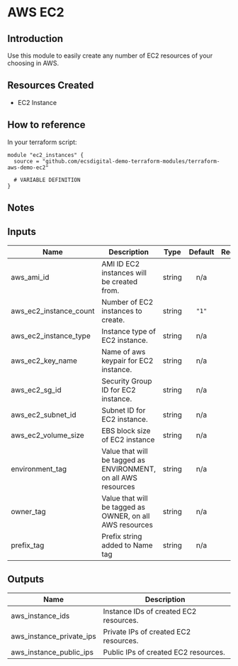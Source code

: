 # AWS EC2

## Introduction

Use this module to easily create any number of EC2 resources of your choosing in AWS.

## Resources Created

* EC2 Instance

## How to reference

In your terraform script:

```
module "ec2_instances" {
  source = "github.com/ecsdigital-demo-terraform-modules/terraform-aws-demo-ec2"

  # VARIABLE DEFINITION
}
```

## Notes


## Inputs

| Name | Description | Type | Default | Required |
|------|-------------|:----:|:-----:|:-----:|
| aws\_ami\_id | AMI ID EC2 instances will be created from. | string | n/a | yes |
| aws\_ec2\_instance\_count | Number of EC2 instances to create. | string | `"1"` | no |
| aws\_ec2\_instance\_type | Instance type of EC2 instance. | string | n/a | yes |
| aws\_ec2\_key\_name | Name of aws keypair for EC2 instance. | string | n/a | yes |
| aws\_ec2\_sg\_id | Security Group ID for EC2 instance. | string | n/a | yes |
| aws\_ec2\_subnet\_id | Subnet ID for EC2 instance. | string | n/a | yes |
| aws\_ec2\_volume\_size | EBS block size of EC2 instance | string | n/a | yes |
| environment\_tag | Value that will be tagged as ENVIRONMENT, on all AWS resources | string | n/a | yes |
| owner\_tag | Value that will be tagged as OWNER, on all AWS resources | string | n/a | yes |
| prefix\_tag | Prefix string added to Name tag | string | n/a | yes |

## Outputs

| Name | Description |
|------|-------------|
| aws\_instance\_ids | Instance IDs of created EC2 resources. |
| aws\_instance\_private\_ips | Private IPs of created EC2 resources. |
| aws\_instance\_public\_ips | Public IPs of created EC2 resources. |
